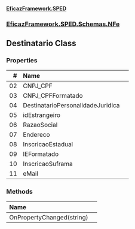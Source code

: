 #### [EficazFramework.SPED](EficazFrameworkSPED.md 'EficazFramework SPED')
### [EficazFramework.SPED.Schemas.NFe](EficazFramework.SPED.Schemas.NFe.md 'EficazFramework.SPED.Schemas.NFe')

## Destinatario Class
### Properties

| # | Name | |
| ---: | :--- | :--- |
| 02 | CNPJ_CPF |  |
| 03 | CNPJ_CPFFormatado |  |
| 04 | DestinatarioPersonalidadeJuridica |  |
| 05 | idEstrangeiro |  |
| 06 | RazaoSocial |  |
| 07 | Endereco |  |
| 08 | InscricaoEstadual |  |
| 09 | IEFormatado |  |
| 10 | InscricaoSuframa |  |
| 11 | eMail |  |
### Methods

| Name | |
| :--- | :--- |
| OnPropertyChanged(string) |  |
